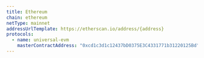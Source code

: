 ```yaml
---
title: Ethereum
chain: ethereum
netType: mainnet
addressUrlTemplate: https://etherscan.io/address/{address}
protocols:
  - name: universal-evm
    masterContractAddress: "0xcd1c3d1c12437bD0375E3C4331771b31220125Bd"
---
```

